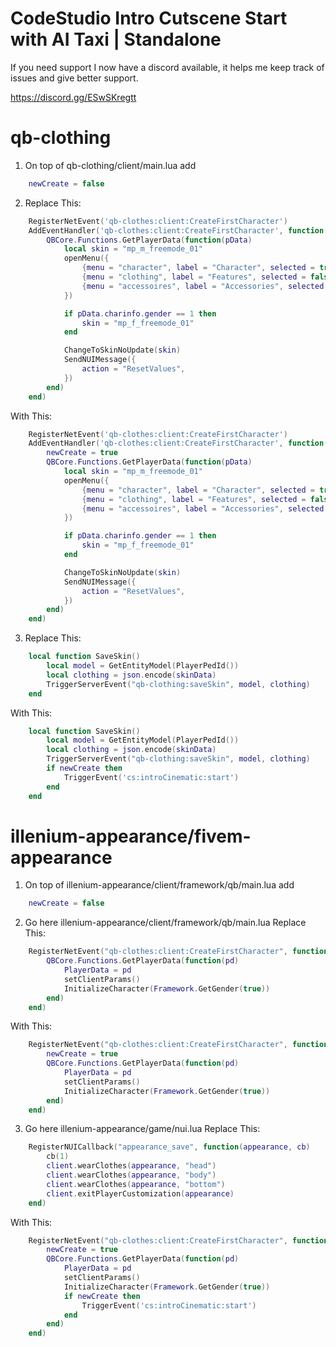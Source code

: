 # CodeStudio Intro Cutscene Start with AI Taxi | Standalone

If you need support I now have a discord available, it helps me keep track of issues and give better support.

https://discord.gg/ESwSKregtt


# qb-clothing

1. On top of qb-clothing/client/main.lua add
```lua 
    newCreate = false
```

2. Replace This: 
```lua
    RegisterNetEvent('qb-clothes:client:CreateFirstCharacter')
    AddEventHandler('qb-clothes:client:CreateFirstCharacter', function()
        QBCore.Functions.GetPlayerData(function(pData)
            local skin = "mp_m_freemode_01"
            openMenu({
                {menu = "character", label = "Character", selected = true},
                {menu = "clothing", label = "Features", selected = false},
                {menu = "accessoires", label = "Accessories", selected = false}
            })

            if pData.charinfo.gender == 1 then
                skin = "mp_f_freemode_01"
            end

            ChangeToSkinNoUpdate(skin)
            SendNUIMessage({
                action = "ResetValues",
            })
        end)
    end)
```

With This: 
```lua
    RegisterNetEvent('qb-clothes:client:CreateFirstCharacter')
    AddEventHandler('qb-clothes:client:CreateFirstCharacter', function()
        newCreate = true
        QBCore.Functions.GetPlayerData(function(pData)
            local skin = "mp_m_freemode_01"
            openMenu({
                {menu = "character", label = "Character", selected = true},
                {menu = "clothing", label = "Features", selected = false},
                {menu = "accessoires", label = "Accessories", selected = false}
            })

            if pData.charinfo.gender == 1 then
                skin = "mp_f_freemode_01"
            end

            ChangeToSkinNoUpdate(skin)
            SendNUIMessage({
                action = "ResetValues",
            })
        end)
    end)
```


3. Replace This: 
```lua
    local function SaveSkin()
        local model = GetEntityModel(PlayerPedId())
        local clothing = json.encode(skinData)
        TriggerServerEvent("qb-clothing:saveSkin", model, clothing)
    end
```

With This: 
```lua
    local function SaveSkin()
        local model = GetEntityModel(PlayerPedId())
        local clothing = json.encode(skinData)
        TriggerServerEvent("qb-clothing:saveSkin", model, clothing)
        if newCreate then
            TriggerEvent('cs:introCinematic:start')
        end
    end
```



# illenium-appearance/fivem-appearance

1. On top of illenium-appearance/client/framework/qb/main.lua add
```lua 
    newCreate = false
```

2. Go here illenium-appearance/client/framework/qb/main.lua
Replace This: 
```lua
    RegisterNetEvent("qb-clothes:client:CreateFirstCharacter", function()
        QBCore.Functions.GetPlayerData(function(pd)
            PlayerData = pd
            setClientParams()
            InitializeCharacter(Framework.GetGender(true))
        end)
    end)
```

With This: 
```lua
    RegisterNetEvent("qb-clothes:client:CreateFirstCharacter", function()
        newCreate = true
        QBCore.Functions.GetPlayerData(function(pd)
            PlayerData = pd
            setClientParams()
            InitializeCharacter(Framework.GetGender(true))
        end)
    end)
```

3. Go here illenium-appearance/game/nui.lua
Replace This: 
```lua
    RegisterNUICallback("appearance_save", function(appearance, cb)
        cb(1)
        client.wearClothes(appearance, "head")
        client.wearClothes(appearance, "body")
        client.wearClothes(appearance, "bottom")
        client.exitPlayerCustomization(appearance)
    end)
```

With This: 
```lua
    RegisterNetEvent("qb-clothes:client:CreateFirstCharacter", function()
        newCreate = true
        QBCore.Functions.GetPlayerData(function(pd)
            PlayerData = pd
            setClientParams()
            InitializeCharacter(Framework.GetGender(true))
            if newCreate then
                TriggerEvent('cs:introCinematic:start')
            end
        end)
    end)
```
